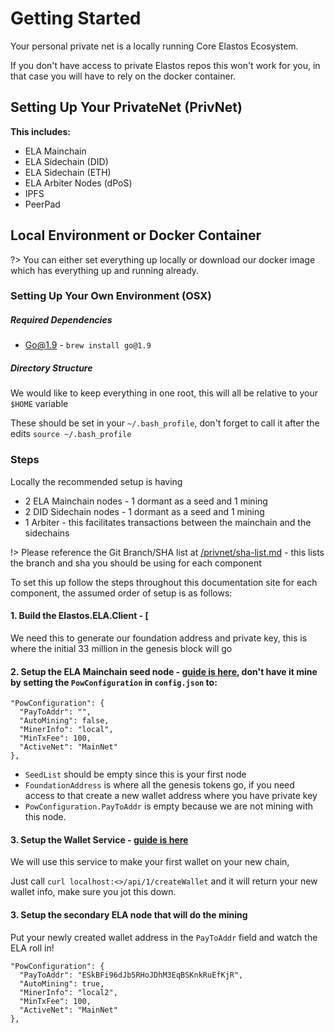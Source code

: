 
# Getting Started

Your personal private net is a locally running Core Elastos Ecosystem.

If you don't have access to private Elastos repos this won't work for you, in that case you will
have to rely on the docker container.


## Setting Up Your PrivateNet (PrivNet)

**This includes:**

- ELA Mainchain
- ELA Sidechain (DID)
- ELA Sidechain (ETH)
- ELA Arbiter Nodes (dPoS)
- IPFS
- PeerPad


## Local Environment or Docker Container

?> You can either set everything up locally or download our docker image which has everything up and running already.

### Setting Up Your Own Environment (OSX)

##### Required Dependencies

- Go@1.9 - `brew install go@1.9`

##### Directory Structure

We would like to keep everything in one root, this will all be relative to your `$HOME` variable

These should be set in your `~/.bash_profile`, don't forget to call it after the edits `source ~/.bash_profile`


### Steps

Locally the recommended setup is having

- 2 ELA Mainchain nodes - 1 dormant as a seed and 1 mining
- 2 DID Sidechain nodes - 1 dormant as a seed and 1 mining
- 1 Arbiter - this facilitates transactions between the mainchain and the sidechains

!> Please reference the Git Branch/SHA list at [/privnet/sha-list.md](/privnet/sha-list.md) - this lists the branch and sha you should be using for each component

To set this up follow the steps throughout this documentation site for each component, the assumed order of
setup is as follows:

#### 1. Build the Elastos.ELA.Client -&nbsp;[

We need this to generate our foundation address and private key, this is where the initial 33 million in the genesis block will go



#### 2. Setup the ELA Mainchain seed node -&nbsp;[guide is here](/core/mainchain/mainchain.md), don't have it mine by setting the `PowConfiguration` in `config.json` to:

```
"PowConfiguration": {
  "PayToAddr": "",
  "AutoMining": false,
  "MinerInfo": "local",
  "MinTxFee": 100,
  "ActiveNet": "MainNet"
},
```

- `SeedList` should be empty since this is your first node
- `FoundationAddress` is where all the genesis tokens go, if you need access to that create a new wallet address where you have private key
- `PowConfiguration.PayToAddr` is empty because we are not mining with this node.


#### 3. Setup the Wallet Service -&nbsp;[guide is here](/services/wallet.md)

We will use this service to make your first wallet on your new chain,

Just call `curl localhost:<>/api/1/createWallet` and it will return your new wallet info, make sure you jot this down.

#### 3. Setup the secondary ELA node that will do the mining

Put your newly created wallet address in the `PayToAddr` field and watch the ELA roll in!

```
"PowConfiguration": {
  "PayToAddr": "ESkBFi96dJb5RHoJDhM3EqBSKnkRuEfKjR",
  "AutoMining": true,
  "MinerInfo": "local2",
  "MinTxFee": 100,
  "ActiveNet": "MainNet"
},
```
